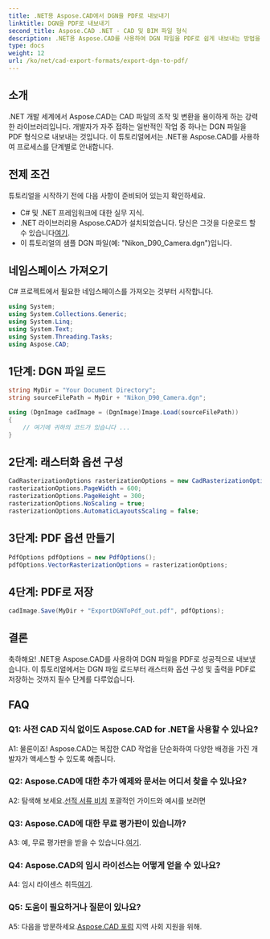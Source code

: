 ```yaml
---
title: .NET용 Aspose.CAD에서 DGN을 PDF로 내보내기
linktitle: DGN을 PDF로 내보내기
second_title: Aspose.CAD .NET - CAD 및 BIM 파일 형식
description: .NET용 Aspose.CAD를 사용하여 DGN 파일을 PDF로 쉽게 내보내는 방법을 알아보세요. 원활한 CAD 파일 조작을 위한 단계별 가이드입니다.
type: docs
weight: 12
url: /ko/net/cad-export-formats/export-dgn-to-pdf/
---
```

## 소개

.NET 개발 세계에서 Aspose.CAD는 CAD 파일의 조작 및 변환을 용이하게 하는 강력한 라이브러리입니다. 개발자가 자주 접하는 일반적인 작업 중 하나는 DGN 파일을 PDF 형식으로 내보내는 것입니다. 이 튜토리얼에서는 .NET용 Aspose.CAD를 사용하여 프로세스를 단계별로 안내합니다.

## 전제 조건

튜토리얼을 시작하기 전에 다음 사항이 준비되어 있는지 확인하세요.

- C# 및 .NET 프레임워크에 대한 실무 지식.
-  .NET 라이브러리용 Aspose.CAD가 설치되었습니다. 당신은 그것을 다운로드 할 수 있습니다[여기](https://releases.aspose.com/cad/net/).
- 이 튜토리얼의 샘플 DGN 파일(예: "Nikon_D90_Camera.dgn")입니다.

## 네임스페이스 가져오기

C# 프로젝트에서 필요한 네임스페이스를 가져오는 것부터 시작합니다.

```csharp
using System;
using System.Collections.Generic;
using System.Linq;
using System.Text;
using System.Threading.Tasks;
using Aspose.CAD;
```

## 1단계: DGN 파일 로드

```csharp
string MyDir = "Your Document Directory";
string sourceFilePath = MyDir + "Nikon_D90_Camera.dgn";

using (DgnImage cadImage = (DgnImage)Image.Load(sourceFilePath))
{
    // 여기에 귀하의 코드가 있습니다 ...
}
```

## 2단계: 래스터화 옵션 구성

```csharp
CadRasterizationOptions rasterizationOptions = new CadRasterizationOptions();
rasterizationOptions.PageWidth = 600;
rasterizationOptions.PageHeight = 300;
rasterizationOptions.NoScaling = true;
rasterizationOptions.AutomaticLayoutsScaling = false;
```

## 3단계: PDF 옵션 만들기

```csharp
PdfOptions pdfOptions = new PdfOptions();
pdfOptions.VectorRasterizationOptions = rasterizationOptions;
```

## 4단계: PDF로 저장

```csharp
cadImage.Save(MyDir + "ExportDGNToPdf_out.pdf", pdfOptions);
```

## 결론

축하해요! .NET용 Aspose.CAD를 사용하여 DGN 파일을 PDF로 성공적으로 내보냈습니다. 이 튜토리얼에서는 DGN 파일 로드부터 래스터화 옵션 구성 및 출력을 PDF로 저장하는 것까지 필수 단계를 다루었습니다.

## FAQ

### Q1: 사전 CAD 지식 없이도 Aspose.CAD for .NET을 사용할 수 있나요?

A1: 물론이죠! Aspose.CAD는 복잡한 CAD 작업을 단순화하여 다양한 배경을 가진 개발자가 액세스할 수 있도록 해줍니다.

### Q2: Aspose.CAD에 대한 추가 예제와 문서는 어디서 찾을 수 있나요?

 A2: 탐색해 보세요.[선적 서류 비치](https://reference.aspose.com/cad/net/) 포괄적인 가이드와 예시를 보려면

### Q3: Aspose.CAD에 대한 무료 평가판이 있습니까?

A3: 예, 무료 평가판을 받을 수 있습니다.[여기](https://releases.aspose.com/).

### Q4: Aspose.CAD의 임시 라이선스는 어떻게 얻을 수 있나요?

 A4: 임시 라이센스 취득[여기](https://purchase.aspose.com/temporary-license/).

### Q5: 도움이 필요하거나 질문이 있나요?

A5: 다음을 방문하세요.[Aspose.CAD 포럼](https://forum.aspose.com/c/cad/19) 지역 사회 지원을 위해.
